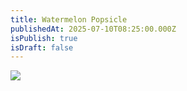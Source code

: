 ```yaml
---
title: Watermelon Popsicle
publishedAt: 2025-07-10T08:25:00.000Z
isPublish: true
isDraft: false
---
```

![](/images/gallery/gallery-watermalon-ice.png)